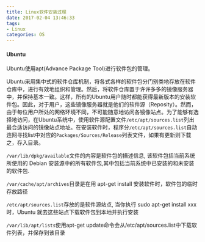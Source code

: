 ```yaml
---
title: Linux软件安装过程
date: 2017-02-04 13:46:33
tags:
- Linux
categories: OS
---
```



#### Ubuntu

Ubuntu使用apt(Advance Package Tool)进行软件包的管理。

<!-- more -->

Ubuntu采用集中式的软件仓库机制，将各式各样的软件包分门别类地存放在软件仓库中，进行有效地组织和管理。然后，将软件仓库置于许许多多的镜像服务器中，并保持基本一致。这样，所有的Ubuntu用户随时都能获得最新版本的安装软件包。因此，对于用户，这些镜像服务器就是他们的软件源（Reposity）。然而，由于每位用户所处的网络环境不同，不可能随意地访问各镜像站点。为了能够有选择地访问，在Ubuntu系统中，使用软件源配置文件`/etc/apt/sources.list`列出最合适访问的镜像站点地址。在安装软件时，程序分`/etc/apt/sources.list`自动连网寻找list中对应的`Packages/Sources/Release`列表文件，如果有更新则下载之，存入目录。

`/var/lib/dpkg/available`文件的内容是软件包的描述信息, 该软件包括当前系统所使用的 Debian 安装源中的所有软件包,其中包括当前系统中已安装的和未安装的软件包.

`/var/cache/apt/archives`目录是在用 apt-get install 安装软件时，软件包的临时存放路径

`/etc/apt/sources.list`存放的是软件源站点, 当你执行 sudo apt-get install xxx 时，Ubuntu 就去这些站点下载软件包到本地并执行安装

`/var/lib/apt/lists`使用apt-get update命令会从/etc/apt/sources.list中下载软件列表，并保存到该目录
